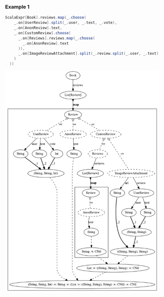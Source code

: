 
### Example 1

```scala
ScalaExpr[Book].reviews.map(_.choose(
    _.on[UserReview].split(_.user, _.text, _.vote),
    _.on[AnonReview].text,
    _.on[CustomReview].choose(
      _.on[Reviews].reviews.map(_.choose(
        _.on[AnonReview].text
      )),
      _.on[ImageReviewAttachment].split(_.review.split(_.user, _.text), _.url)
    )
  ))
```

![Example1](examples/example-1.png)
